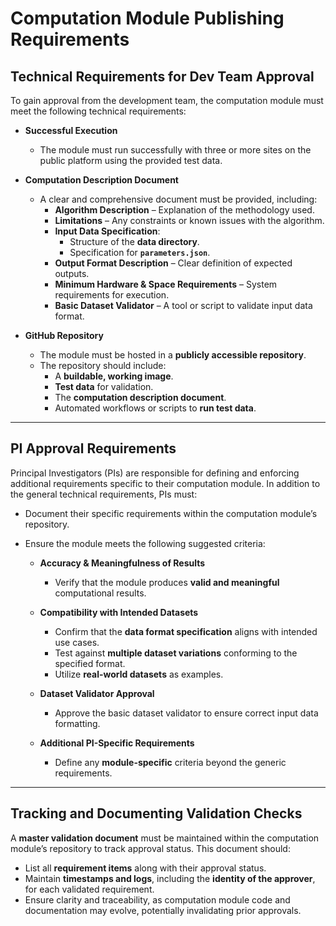# Computation Module Publishing Requirements

## Technical Requirements for Dev Team Approval

To gain approval from the development team, the computation module must meet the following technical requirements:

- **Successful Execution**
  - The module must run successfully with three or more sites on the public platform using the provided test data.

- **Computation Description Document**
  - A clear and comprehensive document must be provided, including:
    - **Algorithm Description** – Explanation of the methodology used.
    - **Limitations** – Any constraints or known issues with the algorithm.
    - **Input Data Specification**:
      - Structure of the **data directory**.
      - Specification for **`parameters.json`**.
    - **Output Format Description** – Clear definition of expected outputs.
    - **Minimum Hardware & Space Requirements** – System requirements for execution.
    - **Basic Dataset Validator** – A tool or script to validate input data format.

- **GitHub Repository**
  - The module must be hosted in a **publicly accessible repository**.
  - The repository should include:
    - A **buildable, working image**.
    - **Test data** for validation.
    - The **computation description document**.
    - Automated workflows or scripts to **run test data**.

---

## PI Approval Requirements

Principal Investigators (PIs) are responsible for defining and enforcing additional requirements specific to their computation module. In addition to the general technical requirements, PIs must:

- Document their specific requirements within the computation module’s repository.
- Ensure the module meets the following suggested criteria:

  - **Accuracy & Meaningfulness of Results**
    - Verify that the module produces **valid and meaningful** computational results.
  
  - **Compatibility with Intended Datasets**
    - Confirm that the **data format specification** aligns with intended use cases.
    - Test against **multiple dataset variations** conforming to the specified format.
    - Utilize **real-world datasets** as examples.

  - **Dataset Validator Approval**
    - Approve the basic dataset validator to ensure correct input data formatting.

  - **Additional PI-Specific Requirements**
    - Define any **module-specific** criteria beyond the generic requirements.

---

## Tracking and Documenting Validation Checks

A **master validation document** must be maintained within the computation module’s repository to track approval status. This document should:

- List all **requirement items** along with their approval status.
- Maintain **timestamps and logs**, including the **identity of the approver**, for each validated requirement.
- Ensure clarity and traceability, as computation module code and documentation may evolve, potentially invalidating prior approvals.
